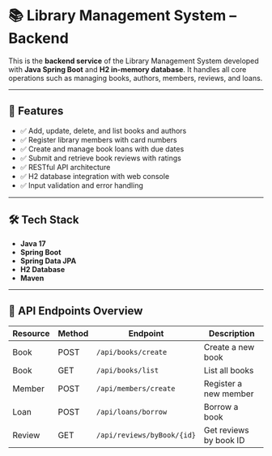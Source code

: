 # 📚 Library Management System – Backend

This is the **backend service** of the Library Management System developed with **Java Spring Boot** and **H2 in-memory database**. It handles all core operations such as managing books, authors, members, reviews, and loans.

---

## 🚀 Features

- ✅ Add, update, delete, and list books and authors
- ✅ Register library members with card numbers
- ✅ Create and manage book loans with due dates
- ✅ Submit and retrieve book reviews with ratings
- ✅ RESTful API architecture
- ✅ H2 database integration with web console
- ✅ Input validation and error handling

---

## 🛠 Tech Stack

- **Java 17**
- **Spring Boot**
- **Spring Data JPA**
- **H2 Database**
- **Maven**

---

## 🔌 API Endpoints Overview

| Resource  | Method | Endpoint                  | Description              |
|-----------|--------|---------------------------|--------------------------|
| Book      | POST   | `/api/books/create`       | Create a new book        |
| Book      | GET    | `/api/books/list`         | List all books           |
| Member    | POST   | `/api/members/create`     | Register a new member    |
| Loan      | POST   | `/api/loans/borrow`       | Borrow a book            |
| Review    | GET    | `/api/reviews/byBook/{id}`| Get reviews by book ID   |
